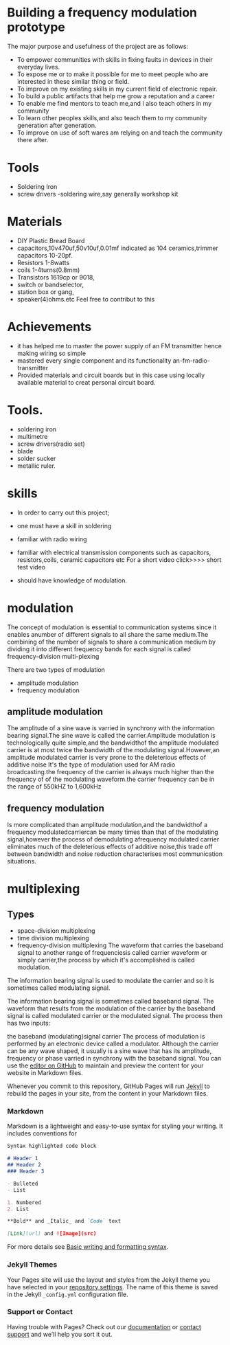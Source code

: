 # Building a frequency modulation prototype

The major purpose and usefulness of the project are as follows:
- To empower communities with skills in fixing faults in devices in their everyday lives.
- To expose me or to make it possible for me to meet people who are interested in these similar thing or field.
- To improve on my existing skills in my current field of electronic repair.
- To build a public artifacts that help me grow a reputation and a career
- To enable me find mentors to teach me,and I also teach others in my community
- To learn other peoples skills,and also teach them to my community generation after generation.
- To improve on use of soft wares am relying on and teach the community there after.

# Tools
- Soldering Iron
- screw drivers 
-soldering wire,say generally workshop kit

# Materials
- DIY Plastic Bread Board
- capacitors,10v470uf,50v10uf,0.01mf indicated as 104 ceramics,trimmer capacitors 10-20pf. 
- Resistors 1-8watts 
- coils 1-4turns(0.8mm)
- Transistors 1619cp or 9018,
- switch or bandselector,
- station box or gang,
- speaker(4)ohms.etc Feel free to contribut to this

# Achievements
- it has helped me to master the power supply of an FM transmitter hence making wiring so simple
- mastered every single component and its functionality
an-fm-radio-transmitter
- Provided materials and circuit boards but in this case using locally available material to creat personal circuit board.

# Tools.
- soldering iron
- multimetre
- screw drivers(radio set)
- blade
- solder sucker
- metallic ruler.

# skills
- In order to carry out this project;

- one must have a skill in soldering 

- familiar with radio wiring 

- familiar with electrical transmission components such as capacitors, resistors,coils, ceramic capacitors etc      For a short video click>>>> short test video

- should have knowledge of modulation.

# modulation

The concept of modulation is essential to communication systems since it enables anumber of different signals to all share the same medium.The combining of the number of signals to share a communication medium by dividing it into different frequency bands for each signal is called frequency-division multi-plexing

There are two types of modulation

- amplitude modulation
- frequency modulation

## amplitude modulation

The amplitude of a sine wave is varried in synchrony with the information bearing signal.The sine wave is called the carrier.Amplitude modulation is technologically quite simple,and the bandwidthof the amplitude modulated carrier is at most twice the bandwidth of the modulating signal.However,an amplitude modulated carrier is very prone to the deleterious effects of additive noise  It's the type of modulation used for AM radio broadcasting.the frequency of the carrier is always much higher than the frequency of of the modulating waveform.the carrier frequency can be in the range of 550kHZ to 1,600kHz

## frequency modulation

Is more complicated than amplitude modulation,and the bandwidthof a frequency modulatedcarriercan be many times than that of the modulating signal,however the process of demodulating afrequency modulated carrier eliminates much of the deleterious effects of additive noise,this trade off between bandwidth and noise reduction characterises most communication situations.

# multiplexing

## Types
- space-division multiplexing
- time division multiplexing
- frequency-division multiplexing
The waveform that carries the baseband signal to another range of frequenciesis called carrier waveform or simply carrier,the process by which it's accomplished is called modulation.

The information bearing signal is used to modulate the carrier and so it is sometimes called modulating signal.

The information bearing signal is sometimes called baseband signal. The waveform that results from the modulation of the carrier by the baseband signal is called modulated carrier or the modulated signal. The process then has two inputs:

the baseband (modulating)signal
carrier The process of modulation is performed by an electronic device called a modulator. Although the carrier can be any wave shaped, it usually is a sine wave that has its amplitude, frequency or phase varried in synchrony with the baseband signal.
You can use the [editor on GitHub](https://github.com/chardso/building-a-frequency-modulation-prototype/edit/gh-pages/index.md) to maintain and preview the content for your website in Markdown files.

Whenever you commit to this repository, GitHub Pages will run [Jekyll](https://jekyllrb.com/) to rebuild the pages in your site, from the content in your Markdown files.

### Markdown

Markdown is a lightweight and easy-to-use syntax for styling your writing. It includes conventions for

```markdown
Syntax highlighted code block

# Header 1
## Header 2
### Header 3

- Bulleted
- List

1. Numbered
2. List

**Bold** and _Italic_ and `Code` text

[Link](url) and ![Image](src)
```

For more details see [Basic writing and formatting syntax](https://docs.github.com/en/github/writing-on-github/getting-started-with-writing-and-formatting-on-github/basic-writing-and-formatting-syntax).

### Jekyll Themes

Your Pages site will use the layout and styles from the Jekyll theme you have selected in your [repository settings](https://github.com/chardso/building-a-frequency-modulation-prototype/settings/pages). The name of this theme is saved in the Jekyll `_config.yml` configuration file.

### Support or Contact

Having trouble with Pages? Check out our [documentation](https://docs.github.com/categories/github-pages-basics/) or [contact support](https://support.github.com/contact) and we’ll help you sort it out.
